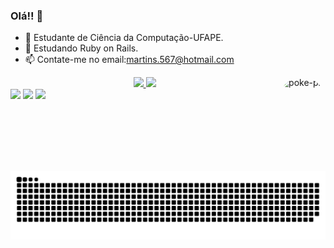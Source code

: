 ### Olá!! 👋


- 🔭 Estudante de Ciência da Computação-UFAPE.
- 🌱 Estudando Ruby on Rails.
- 📫 Contate-me no email:martins.567@hotmail.com

<div align="center">
  <a href="https://github.com/luizz567">
  <img height="180em" src="https://github-readme-stats.vercel.app/api?username=luizz567&show_icons=true&theme=vision-friendly-dark&include_all_commits=true&count_private=true"/>
  <img height="180em" src="https://github-readme-stats.vercel.app/api/top-langs/?username=luizz567&layout=compact&langs_count=7&theme=vision-friendly-dark"/>
  
  <img align="right" alt="poke-pic" height="150" style="border-radius:50px;" src="https://icon-library.com/images/pokemon-icon-png/pokemon-icon-png-10.jpg">
</div>
  
  <div> 
  <a href="https://www.instagram.com/luizz567/" target="_blank"><img src="https://img.shields.io/badge/-Instagram-%23E4405F?style=for-the-badge&logo=instagram&logoColor=white" target="_blank"></a>
  <a href = "mailto:luiz567ufrpe@gmail.com"><img src="https://img.shields.io/badge/-Gmail-%23333?style=for-the-badge&logo=gmail&logoColor=white" target="_blank"></a>
  <a href="https://www.linkedin.com/in/luiz-gustavo-martins-leite-2032b2209/" target="_blank"><img src="https://img.shields.io/badge/-LinkedIn-%230077B5?style=for-the-badge&logo=linkedin&logoColor=white" target="_blank"></a> 
    
![Snake animation](https://github.com/luizz567/luizz567/blob/output/github-contribution-grid-snake.svg)    
 
</div>
  
  
